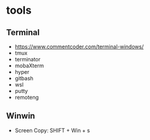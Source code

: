 # tools


## Terminal
* https://www.commentcoder.com/terminal-windows/
* tmux
* terminator
* mobaXterm
* hyper
* gitbash
* wsl
* putty
* remoteng


## Winwin
* Screen Copy: SHIFT + Win + s
